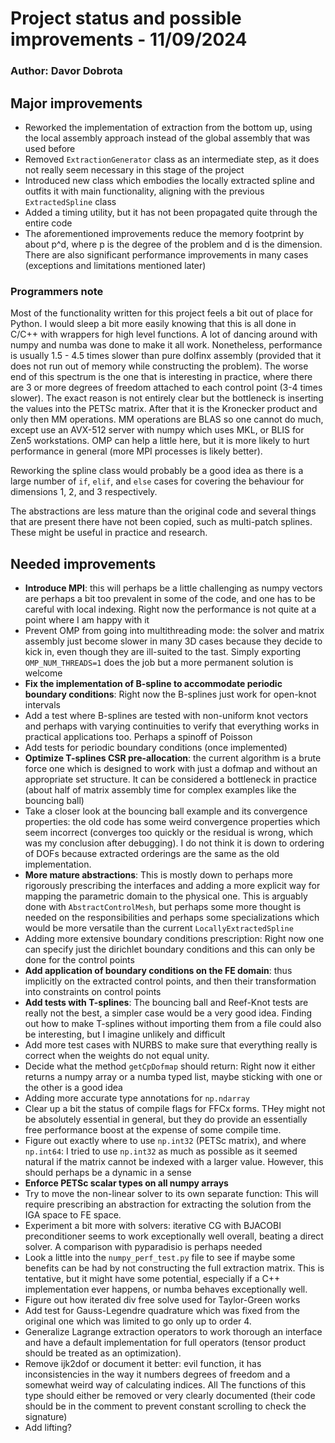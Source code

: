 # Project status and possible improvements - 11/09/2024
### Author: Davor Dobrota

## Major improvements
- Reworked the implementation of extraction from the bottom up, using the local assembly 
  approach instead of the global assembly that was used before
- Removed `ExtractionGenerator` class as an intermediate step, as it does not really
  seem necessary in this stage of the project
- Introduced new class which embodies the locally extracted spline and outfits it with
  main functionality, aligning with the previous `ExtractedSpline` class
- Added a timing utility, but it has not been propagated quite through the entire code
- The aforementioned improvements reduce the memory footprint by about p^d, where p is
  the degree of the problem and d is the dimension. There are also significant performance
  improvements in many cases (exceptions and limitations mentioned later)

### Programmers note
Most of the functionality written for this project feels a bit out of place for Python.
I would sleep a bit more easily knowing that this is all done in C/C++ with wrappers for 
high level functions. A lot of dancing around with numpy and numba was done to make it 
all work. Nonetheless, performance is usually 1.5 - 4.5 times slower than pure dolfinx 
assembly (provided that it does not run out of memory while constructing the problem).
The worse end of this spectrum is the one that is interesting in practice, where there 
are 3 or more degrees of freedom attached to each control point (3-4 times slower).
The exact reason is not entirely clear but the bottleneck is inserting the values into 
the PETSc matrix. After that it is the Kronecker product and only then MM operations.
MM operations are BLAS so one cannot do much, except use an AVX-512 server with numpy
which uses MKL, or BLIS for Zen5 workstations. OMP can help a little here, but it is 
more likely to hurt performance in general (more MPI processes is likely better).

Reworking the spline class would probably be a good idea as there is a large number of 
`if`, `elif`, and `else` cases for covering the behaviour for dimensions 1, 2, and 3 
respectively. 

The abstractions are less mature than the original code and several things that are
present there have not been copied, such as multi-patch splines. These might be useful in
practice and research. 

## Needed improvements
- **Introduce MPI**: this will perhaps be a little challenging as numpy vectors are perhaps 
  a bit too prevalent in some of the code, and one has to be careful with local indexing.
  Right now the performance is not quite at a point where I am happy with it
- Prevent OMP from going into multithreading mode: the solver and matrix assembly just 
  become slower in many 3D cases because they decide to kick in, even though they are 
  ill-suited to the tast. Simply exporting `OMP_NUM_THREADS=1` does the job but a more 
  permanent solution is welcome
- **Fix the implementation of B-spline to accommodate periodic boundary conditions**: Right
  now the B-splines just work for open-knot intervals
- Add a test where B-splines are tested with non-uniform knot vectors and perhaps with 
  varying continuities to verify that everything works in practical applications too.
  Perhaps a spinoff of Poisson
- Add tests for periodic boundary conditions (once implemented)
- **Optimize T-splines CSR pre-allocation**: the current algorithm is a brute force one which
  is designed to work with just a dofmap and without an appropriate set structure. It 
  can be considered a bottleneck in practice (about half of matrix assembly time for
  complex examples like the bouncing ball)
- Take a closer look at the bouncing ball example and its convergence properties: the old code 
  has some weird convergence properties which seem incorrect (converges too quickly or the residual
  is wrong, which was my conclusion after debugging). I do not think it is down to ordering of DOFs
  because extracted orderings are the same as the old implementation. 
- **More mature abstractions**: This is mostly down to perhaps more rigorously prescribing 
  the interfaces and adding a more explicit way for mapping the parametric domain to the
  physical one. This is arguably done with `AbstractControlMesh`, but perhaps some more 
  thought is needed on the responsibilities and perhaps some specializations which would be
  more versatile than the current `LocallyExtractedSpline`
- Adding more extensive boundary conditions prescription: Right now one can specify just
  the dirichlet boundary conditions and this can only be done for the control points
- **Add application of boundary conditions on the FE domain**: thus implicitly on the
  extracted control points, and then their transformation into constraints on control points
- **Add tests with T-splines**: The bouncing ball and Reef-Knot tests are really not the best, a 
  simpler case would be a very good idea. Finding out how to make T-splines without importing
  them from a file could also be interesting, but I imagine unlikely and difficult
- Add more test cases with NURBS to make sure that everything really is correct when the 
  weights do not equal unity.
- Decide what the method `getCpDofmap` should return: Right now it either returns a numpy
  array or a numba typed list, maybe sticking with one or the other is a good idea
- Adding more accurate type annotations for `np.ndarray`
- Clear up a bit the status of compile flags for FFCx forms. THey might not be absolutely 
  essential in general, but they do provide an essentially free performance boost at the 
  expense of some compile time. 
- Figure out exactly where to use `np.int32` (PETSc matrix), and where `np.int64`: I tried
  to use `np.int32` as much as possible as it seemed natural if the matrix cannot be indexed
  with a larger value. However, this should perhaps be a dynamic in a sense
- **Enforce PETSc scalar types on all numpy arrays**
- Try to move the non-linear solver to its own separate function: This will require prescribing
  an abstraction for extracting the solution from the IGA space to FE space.
- Experiment a bit more with solvers: iterative CG with BJACOBI preconditioner seems to work
  exceptionally well overall, beating a direct solver. A comparison with pyparadisio is
  perhaps needed
- Look a little into the `numpy_perf_test.py` file to see if maybe some benefits can be had
  by not constructing the full extraction matrix. This is tentative, but it might have some
  potential, especially if a C++ implementation ever happens, or numba behaves exceptionally 
  well.
- Figure out how iterated div free solve used for Taylor-Green works
- Add test for Gauss-Legendre quadrature which was fixed from the original one which was 
  limited to go only up to order 4.
- Generalize Lagrange extraction operators to work thorough an interface and have a default
  implementation for full operators (tensor product should be treated as an optimization).
- Remove ijk2dof or document it better: evil function, it has inconsistencies in the way it
  numbers degrees of freedom and a somewhat weird way of calculating indices. All The functions
  of this type should either be removed or very clearly documented (their code should be in
  the comment to prevent constant scrolling to check the signature)
- Add lifting?